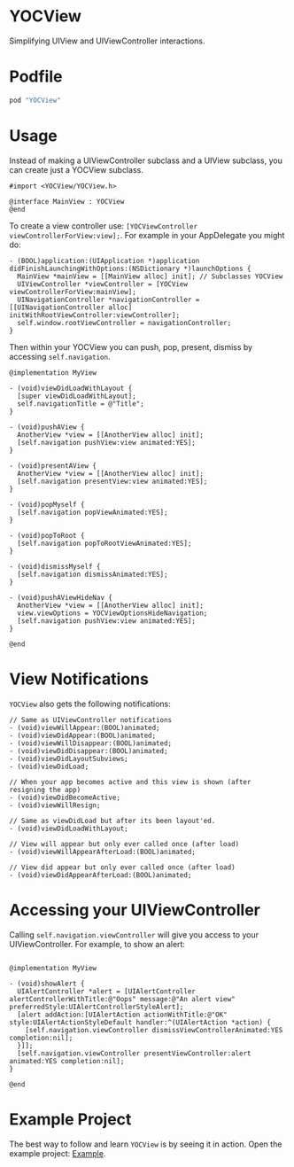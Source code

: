 YOCView
=========

Simplifying UIView and UIViewController interactions.

# Podfile

```ruby
pod "YOCView"
```

# Usage

Instead of making a UIViewController subclass and a UIView subclass, you can create just a YOCView subclass.

```objc
#import <YOCView/YOCView.h>

@interface MainView : YOCView
@end
```


To create a view controller use: `[YOCViewController viewControllerForView:view];`. For example in your AppDelegate you might do:

```objc
- (BOOL)application:(UIApplication *)application didFinishLaunchingWithOptions:(NSDictionary *)launchOptions {
  MainView *mainView = [[MainView alloc] init]; // Subclasses YOCView
  UIViewController *viewController = [YOCView viewControllerForView:mainView];
  UINavigationController *navigationController = [[UINavigationController alloc] initWithRootViewController:viewController];
  self.window.rootViewController = navigationController;
}
```

Then within your YOCView you can push, pop, present, dismiss by accessing `self.navigation`.

```objc
@implementation MyView

- (void)viewDidLoadWithLayout {
  [super viewDidLoadWithLayout];
  self.navigationTitle = @"Title";
}

- (void)pushAView {
  AnotherView *view = [[AnotherView alloc] init];
  [self.navigation pushView:view animated:YES];
}

- (void)presentAView {
  AnotherView *view = [[AnotherView alloc] init];
  [self.navigation presentView:view animated:YES];
}

- (void)popMyself {
  [self.navigation popViewAnimated:YES];
}

- (void)popToRoot {
  [self.navigation popToRootViewAnimated:YES];
}

- (void)dismissMyself {
  [self.navigation dismissAnimated:YES];
}

- (void)pushAViewHideNav {
  AnotherView *view = [[AnotherView alloc] init];
  view.viewOptions = YOCViewOptionsHideNavigation;
  [self.navigation pushView:view animated:YES];
}

@end
```

# View Notifications

`YOCView` also gets the following notifications:

```objc
// Same as UIViewController notifications
- (void)viewWillAppear:(BOOL)animated;
- (void)viewDidAppear:(BOOL)animated;
- (void)viewWillDisappear:(BOOL)animated;
- (void)viewDidDisappear:(BOOL)animated;
- (void)viewDidLayoutSubviews;
- (void)viewDidLoad;

// When your app becomes active and this view is shown (after resigning the app)
- (void)viewDidBecomeActive;
- (void)viewWillResign;

// Same as viewDidLoad but after its been layout'ed.
- (void)viewDidLoadWithLayout;

// View will appear but only ever called once (after load)
- (void)viewWillAppearAfterLoad:(BOOL)animated;

// View did appear but only ever called once (after load)
- (void)viewDidAppearAfterLoad:(BOOL)animated;
```

# Accessing your UIViewController

Calling `self.navigation.viewController` will give you access to your UIViewController. For example, to show an alert:

```objc

@implementation MyView

- (void)showAlert {
  UIAlertController *alert = [UIAlertController alertControllerWithTitle:@"Oops" message:@"An alert view" preferredStyle:UIAlertControllerStyleAlert];
  [alert addAction:[UIAlertAction actionWithTitle:@"OK" style:UIAlertActionStyleDefault handler:^(UIAlertAction *action) {
    [self.navigation.viewController dismissViewControllerAnimated:YES completion:nil];
  }]];
  [self.navigation.viewController presentViewController:alert animated:YES completion:nil];
}

@end
```

# Example Project

The best way to follow and learn `YOCView` is by seeing it in action. Open the example project: [Example](https://github.com/gabriel/YOCView/tree/master/Example).

